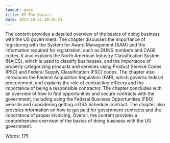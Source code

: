 ```yaml
---
layout: page
title: 03 The Basics
date: 2023-10-31 18:45:51
---
```

The content provides a detailed overview of the basics of doing business with the US government. The chapter discusses the importance of registering with the System for Award Management (SAM) and the information required for registration, such as DUNS numbers and CAGE codes. It also explains the North American Industry Classification System (NAICS), which is used to classify businesses, and the importance of properly categorizing products and services using Product Service Codes (PSC) and Federal Supply Classification (FSC) codes. The chapter also introduces the Federal Acquisition Regulation (FAR), which governs federal procurement, and explains the role of contracting officers and the importance of being a responsible contractor. The chapter concludes with an overview of how to find opportunities and secure contracts with the government, including using the Federal Business Opportunities (FBO) website and considering getting a GSA Schedule contract. The chapter also provides information on how to get paid for government contracts and the importance of proper invoicing. Overall, the content provides a comprehensive overview of the basics of doing business with the US government.

Words: 175